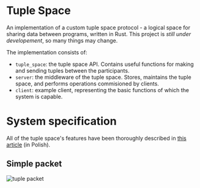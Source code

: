 # Tuple Space
An implementation of a custom tuple space protocol - a logical space for sharing data between programs, written in Rust. This project is _still under developement_, so many things may change.

The implementation consists of:
- `tuple_space`: the tuple space API. Contains useful functions for making and sending tuples between the participants.
- `server`: the middleware of the tuple space. Stores, maintains the tuple space, and performs operations commisioned by clients.
- `client`: example client, representing the basic functions of which the system is capable.

# System specification
All of the tuple space's features have been thoroughly described in [this article](https://github.com/julianuziemblo/tuple-space/files/15044712/Julian_Uziemblo_Przestrzen_krotek_Linda_-_realizacja_projektu_Warszawa_2024.pdf) (in Polish). 

## Simple packet
![tuple packet](https://github.com/julianuziemblo/tuple-space/assets/120249104/10361228-ab0d-4616-b290-83ac7aeadc10)
